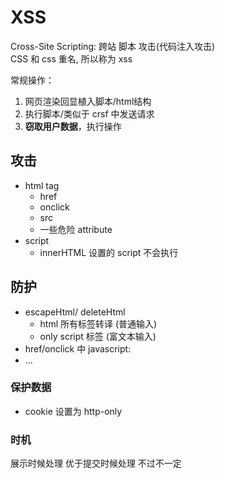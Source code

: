 # XSS

Cross-Site Scripting: 跨站 脚本 攻击(代码注入攻击)  
CSS 和 css 重名, 所以称为 xss

常规操作：

1. 网页渲染回显植入脚本/html结构
2. 执行脚本/类似于 crsf 中发送请求
3. **窃取用户数据**，执行操作

## 攻击

- html tag
  - href
  - onclick
  - src
  - 一些危险 attribute
- script
  - innerHTML 设置的 script 不会执行

## 防护

- escapeHtml/ deleteHtml
  - html 所有标签转译 (普通输入)
  - only script 标签 (富文本输入)
- href/onclick 中 javascript:
- ...

### 保护数据

- cookie 设置为 http-only

### 时机

展示时候处理 优于提交时候处理 不过不一定
